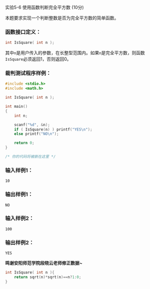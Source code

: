 实验5-6 使用函数判断完全平方数 (10分)

本题要求实现一个判断整数是否为完全平方数的简单函数。

### 函数接口定义：

```c++
int IsSquare( int n );
```

其中`n`是用户传入的参数，在长整型范围内。如果`n`是完全平方数，则函数`IsSquare`必须返回1，否则返回0。

### 裁判测试程序样例：

```c++
#include <stdio.h>
#include <math.h>

int IsSquare( int n );

int main()
{
    int n;

    scanf("%d", &n);
    if ( IsSquare(n) ) printf("YES\n");
    else printf("NO\n");

    return 0;
}

/* 你的代码将被嵌在这里 */
```

### 输入样例1：

```in
10
```

### 输出样例1：

```out
NO
```

### 输入样例2：

```
100
```

### 输出样例2：

```
YES
```

**鸣谢安阳师范学院段晓云老师修正数据~**



```c++
int IsSquare( int n ){
    return sqrt(n)*sqrt(n)==n?1:0;
}
```

